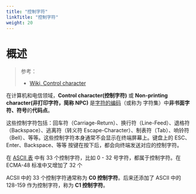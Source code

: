 ```yaml
---
title: "控制字符"
linkTitle: "控制字符"
weight: 20
---
```


# 概述

> 参考：
>
> - [Wiki, Control character](https://en.wikipedia.org/wiki/Control_character)

在计算机和电信领域，**Control character(控制字符)** 或 **Non-printing character(非打印字符，简称 NPC)** 是[字符的编码](/docs/8.通用技术/编码与解码/字符的编码与解码/字符的编码与解码.md)（或称为 字符集）中**非书面字符、符号**的**代码点**。

这些控制字符包括：回车符（Carriage-Return）、换行符（Line-Feed）、退格符（Backspace）、逃离符（转义符 Escape-Character）、制表符（Tab）、响铃符（Bell）、等等。这些控制字符本身通常不会显示在终端屏幕上。键盘上的 ESC、Enter、Backspace、等等 按键在按下后，都会向终端发送对应的控制字符。

在 [ASCII 表](/docs/8.通用技术/编码与解码/字符的编码与解码/ASCII%20表.md) 中有 33 个控制字符，比如 0 - 32 号字符，都属于控制字符。在 ECMA-48 标准中又增加了 32 个

ACSII 中的 33 个控制字符通常称为 **C0 控制字符**。后来还添加了 ASCII 中的 128-159 作为控制字符，称为 **C1 控制字符**。
